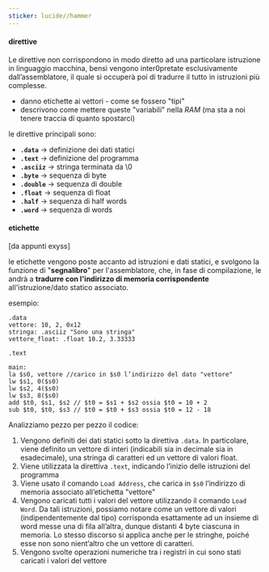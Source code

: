 ```yaml
---
sticker: lucide//hammer
---
```

#### direttive
Le direttive non corrispondono in modo diretto ad una particolare istruzione in linguaggio macchina, bensì vengono inter0pretate esclusivamente dall’assemblatore, il quale si occuperà poi di tradurre il tutto in istruzioni più complesse.

- danno etichette ai vettori - come se fossero "tipi"
- descrivono come mettere queste "variabili" nella *RAM* (ma sta a noi tenere traccia di quanto spostarci)
 
le direttive principali sono:
- **`.data`** -> definizione dei dati statici
- **`.text`** -> definizione del programma
- **`.asciiz`** -> stringa terminata da \0
- **`.byte`** -> sequenza di byte
- **`.double`** -> sequenza di double
- **`.float`** -> sequenza di float
- **`.half`** -> sequenza di half words
- **`.word`** -> sequenza di words

#### etichette
[da appunti exyss]

le etichette vengono poste accanto ad istruzioni e dati statici, e svolgono la funzione di "**segnalibro**" per l'assemblatore, che, in fase di compilazione, le andrà a **tradurre con l'indirizzo di memoria corrispondente** all'istruzione/dato statico associato.

esempio:
```
.data
vettore: 10, 2, 0x12
stringa: .asciiz "Sono una stringa"
vettore_float: .float 10.2, 3.33333

.text

main:
la $s0, vettore //carico in $s0 l’indirizzo del dato "vettore"
lw $s1, 0($s0)
lw $s2, 4($s0)
lw $s3, 8($s0)
add $t0, $s1, $s2 // $t0 = $s1 + $s2 ossia $t0 = 10 + 2
sub $t0, $t0, $s3 // $t0 = $t0 + $s3 ossia $t0 = 12 - 18
```
Analizziamo pezzo per pezzo il codice:
1. Vengono definiti dei dati statici sotto la direttiva `.data`. In particolare, viene
definito un vettore di interi (indicabili sia in decimale sia in esadecimale), una stringa
di caratteri ed un vettore di valori float.
2. Viene utilizzata la direttiva `.text`, indicando l’inizio delle istruzioni del programma
3. Viene usato il comando `Load Address`, che carica in `$s0` l’indirizzo di memoria
associato all’etichetta "vettore"
4. Vengono caricati tutti i valori del vettore utilizzando il comando `Load Word`. Da
tali istruzioni, possiamo notare come un vettore di valori (indipendentemente dal
tipo) corrisponda esattamente ad un insieme di word messe una di fila all’altra,
dunque distanti 4 byte ciascuna in memoria. Lo stesso discorso si applica anche per
le stringhe, poiché esse non sono nient’altro che un vettore di caratteri.
5. Vengono svolte operazioni numeriche tra i registri in cui sono stati caricati i valori
del vettore

